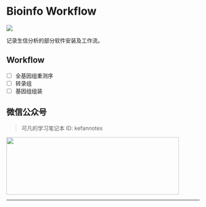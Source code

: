 # Bioinfo Workflow

<a href="https://hits.seeyoufarm.com"><img src="https://hits.seeyoufarm.com/api/count/incr/badge.svg?url=https%3A%2F%2Fgithub.com%2Fkefanlee%2F&count_bg=%2379C83D&title_bg=%23555555&icon=&icon_color=%23E7E7E7&title=%E8%AE%BF%E9%97%AE%E9%87%8F&edge_flat=false"/></a>

记录生信分析的部分软件安装及工作流。

## Workflow

- [ ] 全基因组重测序
- [ ] 转录组
- [ ] 基因组组装

## 微信公众号
> 可凡的学习笔记本
> ID: kefannotes

<img src="./assets/img/wxpublic.png" width="450" height="150" />

---